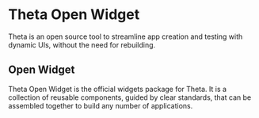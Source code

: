 # Theta Open Widget

Theta is an open source tool to streamline app creation and testing with dynamic UIs, without the need for rebuilding.

## Open Widget

Theta Open Widget is the official widgets package for Theta. It is a collection of reusable components, guided by clear standards, that can be assembled together to build any number of applications.

